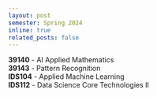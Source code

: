 ```yaml
---
layout: post
semester: Spring 2024
inline: true
related_posts: false
---
```


**39140** - AI Applied Mathematics\
**39143** - Pattern Recognition\
**IDS104** - Applied Machine Learning\
**IDS112** - Data Science Core Technologies II
